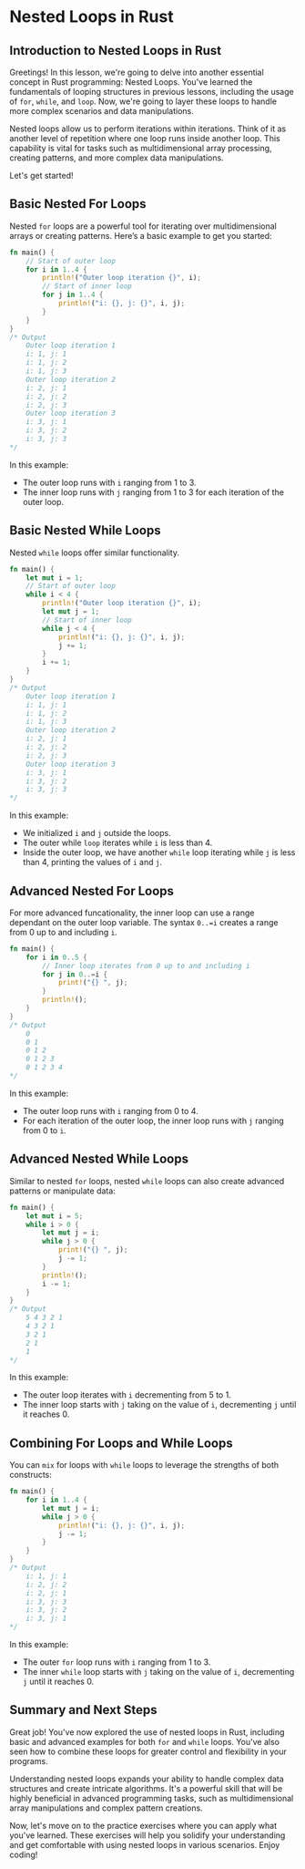 # Nested Loops in Rust

## Introduction to Nested Loops in Rust
Greetings! In this lesson, we're going to delve into another essential concept in Rust programming: Nested Loops. You've learned the fundamentals of looping structures in previous lessons, including the usage of `for`, `while`, and `loop`. Now, we're going to layer these loops to handle more complex scenarios and data manipulations.

Nested loops allow us to perform iterations within iterations. Think of it as another level of repetition where one loop runs inside another loop. This capability is vital for tasks such as multidimensional array processing, creating patterns, and more complex data manipulations.

Let's get started!

## Basic Nested For Loops
Nested `for` loops are a powerful tool for iterating over multidimensional arrays or creating patterns. Here’s a basic example to get you started:

```Rust
fn main() {
    // Start of outer loop
    for i in 1..4 {
        println!("Outer loop iteration {}", i);
        // Start of inner loop
        for j in 1..4 {
            println!("i: {}, j: {}", i, j);
        }
    }
}
/* Output
    Outer loop iteration 1
    i: 1, j: 1
    i: 1, j: 2
    i: 1, j: 3
    Outer loop iteration 2
    i: 2, j: 1
    i: 2, j: 2
    i: 2, j: 3
    Outer loop iteration 3
    i: 3, j: 1
    i: 3, j: 2
    i: 3, j: 3
*/
```
In this example:

* The outer loop runs with `i` ranging from 1 to 3.
* The inner loop runs with `j` ranging from 1 to 3 for each iteration of the outer loop.

## Basic Nested While Loops
Nested `while` loops offer similar functionality.

```Rust
fn main() {
    let mut i = 1;
    // Start of outer loop
    while i < 4 {
        println!("Outer loop iteration {}", i);
        let mut j = 1;
        // Start of inner loop
        while j < 4 {
            println!("i: {}, j: {}", i, j);
            j += 1;
        }
        i += 1;
    }
}
/* Output
    Outer loop iteration 1
    i: 1, j: 1
    i: 1, j: 2
    i: 1, j: 3
    Outer loop iteration 2
    i: 2, j: 1
    i: 2, j: 2
    i: 2, j: 3
    Outer loop iteration 3
    i: 3, j: 1
    i: 3, j: 2
    i: 3, j: 3
*/
```
In this example:

* We initialized `i` and `j` outside the loops.
* The outer while `loop` iterates while `i` is less than 4.
* Inside the outer loop, we have another `while` loop iterating while `j` is less than 4, printing the values of `i` and `j`.

## Advanced Nested For Loops
For more advanced funcationality, the inner loop can use a range dependant on the outer loop variable. The syntax `0..=i` creates a range from 0 up to and including `i`.

```Rust
fn main() {
    for i in 0..5 {
        // Inner loop iterates from 0 up to and including i
        for j in 0..=i {
            print!("{} ", j);
        }
        println!();
    }
}
/* Output
    0
    0 1
    0 1 2
    0 1 2 3
    0 1 2 3 4
*/
```
In this example:

* The outer loop runs with `i` ranging from 0 to 4.
* For each iteration of the outer loop, the inner loop runs with `j` ranging from 0 to `i`.

## Advanced Nested While Loops
Similar to nested `for` loops, nested `while` loops can also create advanced patterns or manipulate data:

```Rust
fn main() {
    let mut i = 5;
    while i > 0 {
        let mut j = i;
        while j > 0 {
            print!("{} ", j);
            j -= 1;
        }
        println!();
        i -= 1;
    }
}
/* Output
    5 4 3 2 1
    4 3 2 1
    3 2 1
    2 1
    1
*/
```
In this example:

* The outer loop iterates with `i` decrementing from 5 to 1.
* The inner loop starts with `j` taking on the value of `i`, decrementing `j` until it reaches 0.

## Combining For Loops and While Loops
You can `mix` for loops with `while` loops to leverage the strengths of both constructs:

```Rust
fn main() {
    for i in 1..4 {
        let mut j = i;
        while j > 0 {
            println!("i: {}, j: {}", i, j);
            j -= 1;
        }
    }
}
/* Output
    i: 1, j: 1
    i: 2, j: 2
    i: 2, j: 1
    i: 3, j: 3
    i: 3, j: 2
    i: 3, j: 1
*/
```
In this example:

* The outer `for` loop runs with `i` ranging from 1 to 3.
* The inner `while` loop starts with `j` taking on the value of `i`, decrementing `j` until it reaches 0.

## Summary and Next Steps
Great job! You've now explored the use of nested loops in Rust, including basic and advanced examples for both `for` and `while` loops. You've also seen how to combine these loops for greater control and flexibility in your programs.

Understanding nested loops expands your ability to handle complex data structures and create intricate algorithms. It's a powerful skill that will be highly beneficial in advanced programming tasks, such as multidimensional array manipulations and complex pattern creations.

Now, let's move on to the practice exercises where you can apply what you've learned. These exercises will help you solidify your understanding and get comfortable with using nested loops in various scenarios. Enjoy coding!
